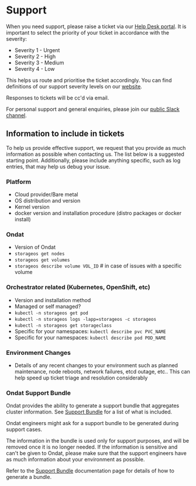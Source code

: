 # Support 

When you need support, please raise a ticket via our [Help Desk
portal](https://support.storageos.com). It is important to select the priority
of your ticket in accordance with the severity:

* Severity 1 - Urgent
* Severity 2 - High
* Severity 3 - Medium
* Severity 4 - Low

This helps us route and prioritise the ticket accordingly. You can find
definitions of our support severity levels on our
[website](https://storageos.com/support).

Responses to tickets will be cc'd via email.

For personal support and general enquiries, please join our [public Slack channel](https://slack.storageos.com).

## Information to include in tickets

To help us provide effective support, we request that you provide as much
information as possible when contacting us. The list below is a suggested
starting point. Additionally, please include anything specific, such as log
entries, that may help us debug your issue.

### Platform
- Cloud provider/Bare metal
- OS distribution and version
- Kernel version
- docker version and installation procedure (distro packages or docker install)

### Ondat 
- Version of Ondat
- `storageos get nodes`
- `storageos get volumes`
- `storageos describe volume VOL_ID` # in case of issues with a specific volume

### Orchestrator related (Kubernetes, OpenShift, etc)
- Version and installation method
- Managed or self managed?
- `kubectl -n storageos get pod`
- `kubectl -n storageos logs -lapp=storageos -c storageos`
- `kubectl -n storageos get storageclass`
- Specific for your namespaces: `kubectl describe pvc PVC_NAME`
- Specific for your namespaces: `kubectl describe pod POD_NAME`

### Environment Changes
- Details of any recent changes to your environment such as planned
  maintenance, node reboots, network failures, etcd outage, etc.. This can
  help speed up ticket triage and resolution considerably

### Ondat Support Bundle

Ondat provides the ability to generate a support bundle that aggregates
cluster information. See [Support Bundle](reference/bundles/support_bundle.md) for a list of what is
included.

Ondat engineers might ask for a support bundle to be generated
during support cases.

The information in the bundle is used only for support purposes, and will be
removed once it is no longer needed. If the information is sensitive and can't
be given to Ondat, please make sure that the support engineers have as
much information about your environment as possible.

Refer to the [Support Bundle](reference/bundles/support_bundle.md) documentation page for details
of how to generate a bundle.
